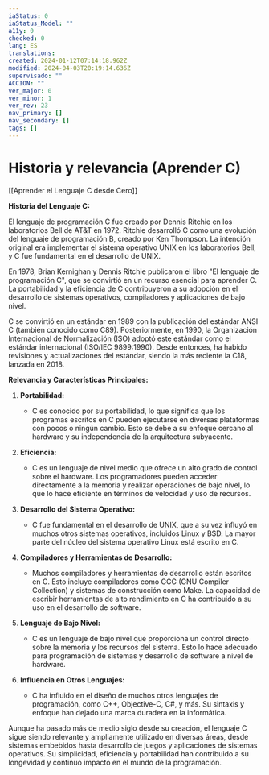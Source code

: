 ```yaml
---
iaStatus: 0
iaStatus_Model: ""
a11y: 0
checked: 0
lang: ES
translations: 
created: 2024-01-12T07:14:18.962Z
modified: 2024-04-03T20:19:14.636Z
supervisado: ""
ACCION: ""
ver_major: 0
ver_minor: 1
ver_rev: 23
nav_primary: []
nav_secondary: []
tags: []
---
```

# Historia y relevancia (Aprender C)

[[Aprender el Lenguaje C desde Cero]]

**Historia del Lenguaje C:**

El lenguaje de programación C fue creado por Dennis Ritchie en los laboratorios Bell de AT&T en 1972. Ritchie desarrolló C como una evolución del lenguaje de programación B, creado por Ken Thompson. La intención original era implementar el sistema operativo UNIX en los laboratorios Bell, y C fue fundamental en el desarrollo de UNIX.

En 1978, Brian Kernighan y Dennis Ritchie publicaron el libro "El lenguaje de programación C", que se convirtió en un recurso esencial para aprender C. La portabilidad y la eficiencia de C contribuyeron a su adopción en el desarrollo de sistemas operativos, compiladores y aplicaciones de bajo nivel.

C se convirtió en un estándar en 1989 con la publicación del estándar ANSI C (también conocido como C89). Posteriormente, en 1990, la Organización Internacional de Normalización (ISO) adoptó este estándar como el estándar internacional (ISO/IEC 9899:1990). Desde entonces, ha habido revisiones y actualizaciones del estándar, siendo la más reciente la C18, lanzada en 2018.

**Relevancia y Características Principales:**

1. **Portabilidad:**
   - C es conocido por su portabilidad, lo que significa que los programas escritos en C pueden ejecutarse en diversas plataformas con pocos o ningún cambio. Esto se debe a su enfoque cercano al hardware y su independencia de la arquitectura subyacente.

2. **Eficiencia:**
   - C es un lenguaje de nivel medio que ofrece un alto grado de control sobre el hardware. Los programadores pueden acceder directamente a la memoria y realizar operaciones de bajo nivel, lo que lo hace eficiente en términos de velocidad y uso de recursos.

3. **Desarrollo del Sistema Operativo:**
   - C fue fundamental en el desarrollo de UNIX, que a su vez influyó en muchos otros sistemas operativos, incluidos Linux y BSD. La mayor parte del núcleo del sistema operativo Linux está escrito en C.

4. **Compiladores y Herramientas de Desarrollo:**
   - Muchos compiladores y herramientas de desarrollo están escritos en C. Esto incluye compiladores como GCC (GNU Compiler Collection) y sistemas de construcción como Make. La capacidad de escribir herramientas de alto rendimiento en C ha contribuido a su uso en el desarrollo de software.

5. **Lenguaje de Bajo Nivel:**
   - C es un lenguaje de bajo nivel que proporciona un control directo sobre la memoria y los recursos del sistema. Esto lo hace adecuado para programación de sistemas y desarrollo de software a nivel de hardware.

6. **Influencia en Otros Lenguajes:**
   - C ha influido en el diseño de muchos otros lenguajes de programación, como C++, Objective-C, C#, y más. Su sintaxis y enfoque han dejado una marca duradera en la informática.

Aunque ha pasado más de medio siglo desde su creación, el lenguaje C sigue siendo relevante y ampliamente utilizado en diversas áreas, desde sistemas embebidos hasta desarrollo de juegos y aplicaciones de sistemas operativos. Su simplicidad, eficiencia y portabilidad han contribuido a su longevidad y continuo impacto en el mundo de la programación.